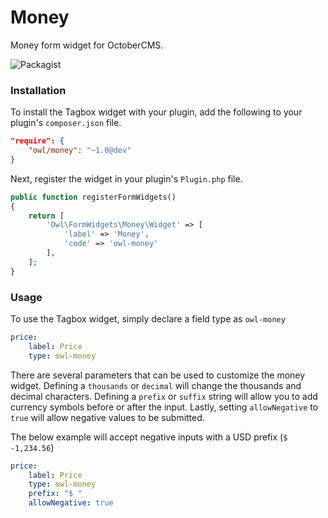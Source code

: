 # Money
Money form widget for OctoberCMS.

![Packagist](https://img.shields.io/packagist/dt/owl/money.svg)

### Installation
To install the Tagbox widget with your plugin, add the following to your plugin's ```composer.json``` file.

```json
"require": {
    "owl/money": "~1.0@dev"
}
```
Next, register the widget in your plugin's ```Plugin.php``` file.
```php
public function registerFormWidgets()
{
    return [
        'Owl\FormWidgets\Money\Widget' => [
            'label' => 'Money',
            'code' => 'owl-money'
        ],
    ];
}
```

### Usage
To use the Tagbox widget, simply declare a field type as ```owl-money```
```yaml
price:
    label: Price
    type: owl-money
```
There are several parameters that can be used to customize the money widget. Defining a ```thousands``` or ```decimal``` will change the thousands and decimal characters. Defining a ```prefix``` or ```suffix``` string will allow you to add currency symbols before or after the input. Lastly, setting ```allowNegative``` to ```true``` will allow negative values to be submitted.

The below example will accept negative inputs with a USD prefix (```$ -1,234.56```)
```yaml
price:
    label: Price
    type: owl-money
    prefix: "$ "
    allowNegative: true
```
